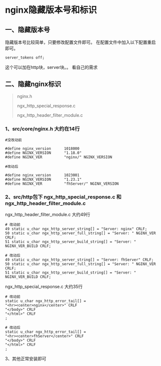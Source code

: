 # nginx隐藏版本号和标识

## 一、隐藏版本号
隐藏版本号比较简单，只要修改配置文件即可。 在配置文件中加入以下配置重启即可。

```
server_tokens off;

```
这个可以加在http块，server块。。 看自己的需求

## 二、隐藏nginx标识

> nginx.h
>
> ngx_http_special_response.c
>
> ngx_http_header_filter_module.c 

### 1、src/core/nginx.h 大约在14行

```shell
#没改动前

#define nginx_version      1018000
#define NGINX_VERSION      "1.18.0"
#define NGINX_VER          "nginx/" NGINX_VERSION
```

```SHELL
#改动后

#define nginx_version      1023001
#define NGINX_VERSION      "1.23.1"
#define NGINX_VER          "fhServer/" NGINX_VERSION
```

### 2、src/http包下 ngx_http_special_response.c 和 ngx_http_header_filter_module.c 

ngx_http_header_filter_module.c  大约49行

```shell
# 改动前
49 static u_char ngx_http_server_string[] = "Server: nginx" CRLF;
50 static u_char ngx_http_server_full_string[] = "Server: " NGINX_VER CRLF;
51 static u_char ngx_http_server_build_string[] = "Server: " NGINX_VER_BUILD CRLF;
```

```shell
# 改动后
49 static u_char ngx_http_server_string[] = "Server: fhServer" CRLF;
50 static u_char ngx_http_server_full_string[] = "Server: " NGINX_VER CRLF;
51 static u_char ngx_http_server_build_string[] = "Server: " NGINX_VER_BUILD CRLF;
```
ngx_http_special_response.c 大约35行

```shell
# 改动前
static u_char ngx_http_error_tail[] =
"<hr><center>nginx</center>" CRLF
"</body>" CRLF
"</html>" CRLF
;
```

```shell
# 改动后
static u_char ngx_http_error_tail[] =
"<hr><center>fhServer</center>" CRLF
"</body>" CRLF
"</html>" CRLF
;
```

3、其他正常安装即可
